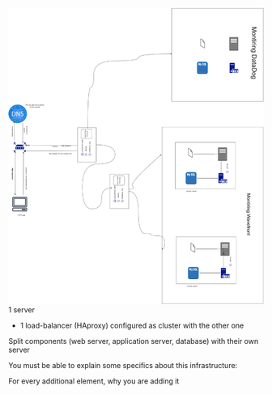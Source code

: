 ![image](./3-scale_up.png)
1 server

- 1 load-balancer (HAproxy) configured as cluster with the other one

Split components (web server, application server, database) with their own server

You must be able to explain some specifics about this infrastructure:

For every additional element, why you are adding it
